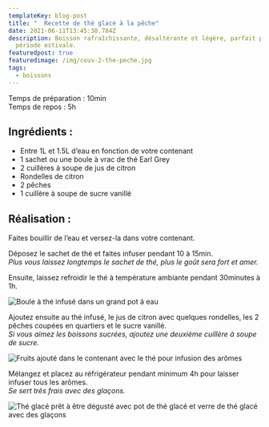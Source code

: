 ```yaml
---
templateKey: blog-post
title: "  Recette de thé glacé à la pêche"
date: 2021-06-11T13:45:38.784Z
description: Boisson rafraîchissante, désaltérante et légère, parfait pour la
  période estivale.
featuredpost: true
featuredimage: /img/couv-2-the-peche.jpg
tags:
  - boissons
---
```

Temps de préparation : 10min\
Temps de repos : 5h

## Ingrédients :

* Entre 1L et 1.5L d’eau en fonction de votre contenant
* 1 sachet ou une boule à vrac de thé Earl Grey
* 2 cuillères à soupe de jus de citron
* Rondelles de citron
* 2 pêches
* 1 cuillère à soupe de sucre vanillé

## Réalisation :

Faites bouillir de l’eau et versez-la dans votre contenant.

Déposez le sachet de thé et faites infuser pendant 10 à 15min.\
*Plus vous laissez longtemps le sachet de thé, plus le goût sera fort et amer.*

Ensuite, laissez refroidir le thé à température ambiante pendant 30minutes à 1h.

![Boule à thé infusé dans un grand pot à eau ](/img/the-infuse.jpg "Thé infusé")

Ajoutez ensuite au thé infusé, le jus de citron avec quelques rondelles, les 2 pêches coupées en quartiers et le sucre vanillé.\
*Si vous aimez les boissons sucrées, ajoutez une deuxième cuillère à soupe de sucre.*

![Fruits ajouté dans le contenant avec le thé pour infusion des arômes ](/img/fruit-infuse-the.jpg "Thé glacé en préparation ")

Mélangez et placez au réfrigérateur pendant minimum 4h pour laisser infuser tous les arômes.\
*Se sert très frais avec des glaçons.*

![Thé glacé prêt à être dégusté avec pot de thé glacé et verre de thé glacé avec des glaçons ](/img/the-glace-2-.jpg "Thé glacé à la pêche")